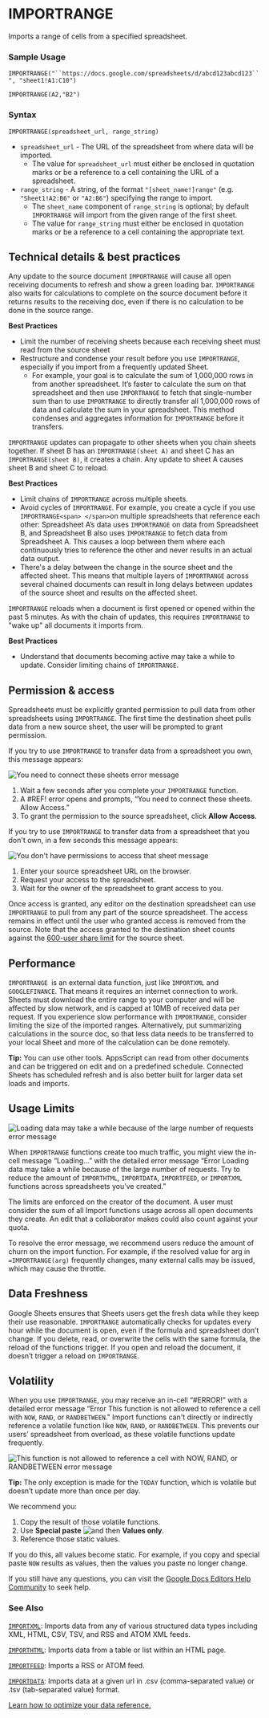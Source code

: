 # IMPORTRANGE

Imports a range of cells from a specified spreadsheet.

### 

### Sample Usage

`IMPORTRANGE("``https://docs.google.com/spreadsheets/d/abcd123abcd123``", "sheet1!A1:C10")`

`IMPORTRANGE(A2,"B2")`

### Syntax

`IMPORTRANGE(spreadsheet_url, range_string)`

* `spreadsheet_url` - The URL of the spreadsheet from where data will be imported.
  * The value for `spreadsheet_url` must either be enclosed in quotation marks or be a reference to a cell containing the URL of a spreadsheet.
* `range_string` - A string, of the format `"[sheet_name!]range"` (e.g. `"Sheet1!A2:B6"` or `"A2:B6"`) specifying the range to import.
  * The `sheet_name` component of `range_string` is optional; by default `IMPORTRANGE` will import from the given range of the first sheet.
  * The value for `range_string` must either be enclosed in quotation marks or be a reference to a cell containing the appropriate text.

## Technical details & best practices

Any update to the source document `IMPORTRANGE` will cause all open receiving documents to refresh and show a green loading bar. `IMPORTRANGE` also waits for calculations to complete on the source document before it returns results to the receiving doc, even if there is no calculation to be done in the source range.

**Best Practices**

* Limit the number of receiving sheets because each receiving sheet must read from the source sheet
* Restructure and condense your result before you use `IMPORTRANGE`, especially if you import from a frequently updated Sheet.
  * For example, your goal is to calculate the sum of 1,000,000 rows in from another spreadsheet. It’s faster to calculate the sum on that spreadsheet and then use `IMPORTRANGE` to fetch that single-number sum than to use `IMPORTRANGE` to directly transfer all 1,000,000 rows of data and calculate the sum in your spreadsheet. This method condenses and aggregates information for `IMPORTRANGE` before it transfers.

`IMPORTRANGE` updates can propagate to other sheets when you chain sheets together. If sheet B has an `IMPORTRANGE(sheet A)` and sheet C has an `IMPORTRANGE(sheet B)`, it creates a chain. Any update to sheet A causes sheet B and sheet C to reload.

**Best Practices**

* Limit chains of `IMPORTRANGE` across multiple sheets.
* Avoid cycles of `IMPORTRANGE`. For example, you create a cycle if you use `IMPORTRANGE<span> </span>`on multiple spreadsheets that reference each other: Spreadsheet A’s data uses `IMPORTRANGE` on data from Spreadsheet B, and Spreadsheet B also uses `IMPORTRANGE` to fetch data from Spreadsheet A. This causes a loop between them where each continuously tries to reference the other and never results in an actual data output.
* There's a delay between the change in the source sheet and the affected sheet. This means that multiple layers of `IMPORTRANGE` across several chained documents can result in long delays between updates of the source sheet and results on the affected sheet.

`IMPORTRANGE` reloads when a document is first opened or opened within the past 5 minutes. As with the chain of updates, this requires `IMPORTRANGE` to "wake up" all documents it imports from.

**Best Practices**

* Understand that documents becoming active may take a while to update. Consider limiting chains of `IMPORTRANGE`.

## Permission & access

Spreadsheets must be explicitly granted permission to pull data from other spreadsheets using `IMPORTRANGE`. The first time the destination sheet pulls data from a new source sheet, the user will be prompted to grant permission.

If you try to use `IMPORTRANGE` to transfer data from a spreadsheet you own, this message appears:

![You need to connect these sheets error message](https://storage.googleapis.com/support-kms-prod/2eU8m1QEvoSdxGESsSE0aHvxKUYfvFr4pAW8)

1. Wait a few seconds after you complete your `IMPORTRANGE` function.
2. A #REF! error opens and prompts, “You need to connect these sheets. Allow Access.”
3. To grant the permission to the source spreadsheet, click **Allow Access**.

If you try to use `IMPORTRANGE` to transfer data from a spreadsheet that you don't own, in a few seconds this message appears:

![You don't have permissions to access that sheet message](https://storage.googleapis.com/support-kms-prod/lvKGHHQVDZetwMA8hw4b58AxrX5AoZoR95XM)

1. Enter your source spreadsheet URL on the browser.
2. Request your access to the spreadsheet.
3. Wait for the owner of the spreadsheet to grant access to you.

Once access is granted, any editor on the destination spreadsheet can use `IMPORTRANGE` to pull from any part of the source spreadsheet. The access remains in effect until the user who granted access is removed from the source. Note that the access granted to the destination sheet counts against the [600-user share limit](https://support.google.com/a/answer/7338880) for the source sheet.

## Performance

`IMPORTRANGE `is an external data function, just like `IMPORTXML` and `GOOGLEFINANCE`. That means it requires an internet connection to work. Sheets must download the entire range to your computer and will be affected by slow network, and is capped at 10MB of received data per request. If you experience slow performance with `IMPORTRANGE`, consider limiting the size of the imported ranges. Alternatively, put summarizing calculations in the source doc, so that less data needs to be transferred to your local Sheet and more of the calculation can be done remotely.

**Tip:** You can use other tools. AppsScript can read from other documents and can be triggered on edit and on a predefined schedule. Connected Sheets has scheduled refresh and is also better built for larger data set loads and imports.

## Usage Limits

![Loading data may take a while because of the large number of requests error message](https://storage.googleapis.com/support-kms-prod/HyhFCYmelulvVt5psMpsMydbpkm9psq5qv46)

When `IMPORTRANGE` functions create too much traffic, you might view the in-cell message “Loading…” with the detailed error message “Error Loading data may take a while because of the large number of requests. Try to reduce the amount of `IMPORTHTML`, `IMPORTDATA`, `IMPORTFEED`, or `IMPORTXML` functions across spreadsheets you’ve created.”

The limits are enforced on the creator of the document. A user must consider the sum of all Import functions usage across all open documents they create. An edit that a collaborator makes could also count against your quota.

To resolve the error message, we recommend users reduce the amount of churn on the import function. For example, if the resolved value for arg in `=IMPORTRANGE(arg)` frequently changes, many external calls may be issued, which may cause the throttle.

## Data Freshness

Google Sheets ensures that Sheets users get the fresh data while they keep their use reasonable. `IMPORTRANGE` automatically checks for updates every hour while the document is open, even if the formula and spreadsheet don’t change. If you delete, read, or overwrite the cells with the same formula, the reload of the functions trigger. If you open and reload the document, it doesn’t trigger a reload on `IMPORTRANGE`.

## Volatility

When you use `IMPORTRANGE`, you may receive an in-cell “#ERROR!” with a detailed error message “Error This function is not allowed to reference a cell with `NOW`, `RAND`, or `RANDBETWEEN`." Import functions can't directly or indirectly reference a volatile function like `NOW`, `RAND`, or `RANDBETWEEN`. This prevents our users’ spreadsheet from overload, as these volatile functions update frequently.

![This function is not allowed to reference a cell with NOW, RAND, or RANDBETWEEN error message](https://storage.googleapis.com/support-kms-prod/LqxvvktwEtFCSFfBMvqmIVtK1MEFvQTCa5xp)

**Tip:** The only exception is made for the `TODAY` function, which is volatile but doesn’t update more than once per day.

We recommend you:

1. Copy the result of those volatile functions.
2. Use **Special paste** ![and then](https://lh3.googleusercontent.com/3_l97rr0GvhSP2XV5OoCkV2ZDTIisAOczrSdzNCBxhIKWrjXjHucxNwocghoUa39gw=w36-h36) **Values only**.
3. Reference those static values.

If you do this, all values become static. For example, if you copy and special paste `NOW` results as values, then the values you paste no longer change.

If you still have any questions, you can visit the [Google Docs Editors Help Community](https://support.google.com/docs/community) to seek help.

### See Also

[`IMPORTXML`](https://support.google.com/docs/answer/3093342): Imports data from any of various structured data types including XML, HTML, CSV, TSV, and RSS and ATOM XML feeds.

[`IMPORTHTML`](https://support.google.com/docs/answer/3093339): Imports data from a table or list within an HTML page.

[`IMPORTFEED`](https://support.google.com/docs/answer/3093337): Imports a RSS or ATOM feed.

[`IMPORTDATA`](https://support.google.com/docs/answer/3093335): Imports data at a given url in .csv (comma-separated value) or .tsv (tab-separated value) format.

[Learn how to optimize your data reference.](https://support.google.com/docs/answer/12159115)
